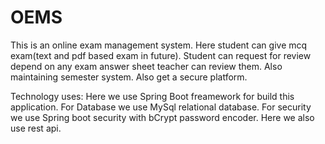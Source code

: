 # OEMS
This is an online exam management system.
Here student can give mcq exam(text and pdf based exam in future).
Student can request for review depend on any exam answer sheet teacher can review them.
Also maintaining semester system.
Also get a secure platform.


Technology uses:
Here we use Spring Boot freamework for build this application.
For Database we use MySql relational database.
For security we use Spring boot security with bCrypt password encoder.
Here we also use rest api.
